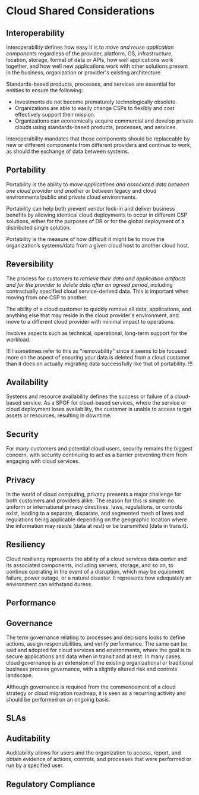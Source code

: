 # Cloud Shared Considerations

## Interoperability

Interoperability defines how easy it is to *move and reuse application components* regardless of the provider, platform, OS, infrastructure, location, storage, format of data or APIs, how well applications work together, and how well new applications work with other solutions present in the business, organization or provider's existing architecture.

Standards-based products, processes, and services are essential for entities to ensure the following:

- Investments do not become prematurely technologically obsolete.
- Organizations are able to easily change CSPs to flexibly and cost effectively support their mission.
- Organizations can economically acquire commercial and develop private clouds using standards-based products, processes, and services.

Interoperability mandates that those components should be replaceable by new or different components from different providers and continue to work, as should the exchange of data between systems.

## Portability

Portability is the ability to *move applications and associated data between one cloud provider and another* or between legacy and cloud environments/public and private cloud environments.

Portability can help both prevent vendor lock-in and deliver business benefits by allowing identical cloud deployments to occur in different CSP solutions, either for the purposes of DR or for the global deployment of a distributed single solution.

Portability is the measure of how difficult it might be to move the organization’s systems/data from a given cloud host to another cloud host.

## Reversibility

The process for customers to *retrieve their data and application artifacts and for the provider to delete data after an agreed period*, including contractually specified cloud service-derived data. This is important when moving from one CSP to another.

The ability of a cloud customer to quickly remove all data, applications, and anything else that may reside in the cloud provider's environment, and move to a different cloud provider with minimal impact to operations.

Involves aspects such as technical, operational, long-term support for the workload.

!!!
I sometimes refer to this as "removability" since it seems to be focused more on the aspect of ensuring your data is deleted from a cloud customer than it does on actually migrating data successfully like that of portability.
!!!

## Availability

Systems and resource availability defines the success or failure of a cloud-based service. As a SPOF for cloud-based services, where the service or cloud deployment loses availability, the customer is unable to access target assets or resources, resulting in downtime.

## Security

For many customers and potential cloud users, security remains the biggest concern, with security continuing to act as a barrier preventing them from engaging with cloud services.

## Privacy

In the world of cloud computing, privacy presents a major challenge for both customers and providers alike. The reason for this is simple: no uniform or international privacy directives, laws, regulations, or controls exist, leading to a separate, disparate, and segmented mesh of laws and regulations being applicable depending on the geographic location where the information may reside (data at rest) or be transmitted (data in transit).

## Resiliency

Cloud resiliency represents the ability of a cloud services data center and its associated components, including servers, storage, and so on, to continue operating in the event of a disruption, which may be equipment failure, power outage, or a natural disaster. It represents how adequately an environment can withstand duress.

## Performance

## Governance

The term governance relating to processes and decisions looks to define actions, assign responsibilities, and verify performance. The same can be said and adopted for cloud services and environments, where the goal is to secure applications and data when in transit and at rest. In many cases, cloud governance is an extension of the existing organizational or traditional business process governance, with a slightly altered risk and controls landscape.

Although governance is required from the commencement of a cloud strategy or cloud migration roadmap, it is seen as a recurring activity and should be performed on an ongoing basis.

## SLAs

## Auditability

Auditability allows for users and the organization to access, report, and obtain evidence of actions, controls, and processes that were performed or run by a specified user.

## Regulatory Compliance
